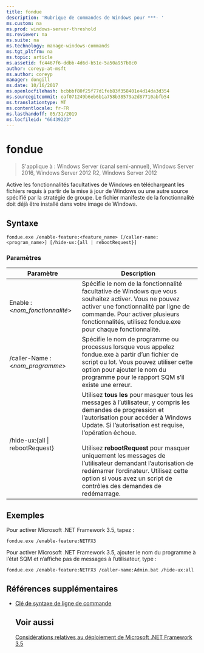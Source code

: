 ```yaml
---
title: fondue
description: 'Rubrique de commandes de Windows pour ***- '
ms.custom: na
ms.prod: windows-server-threshold
ms.reviewer: na
ms.suite: na
ms.technology: manage-windows-commands
ms.tgt_pltfrm: na
ms.topic: article
ms.assetid: fc4467f6-ddbb-4d6d-b51e-5a50a957b8c0
author: coreyp-at-msft
ms.author: coreyp
manager: dongill
ms.date: 10/16/2017
ms.openlocfilehash: bcbbbf80f25f77d1feb83f358401e4d14da3d354
ms.sourcegitcommit: eaf071249b6eb6b1a758b38579a2d87710abfb54
ms.translationtype: MT
ms.contentlocale: fr-FR
ms.lasthandoff: 05/31/2019
ms.locfileid: "66439223"
---
```

# <a name="fondue"></a>fondue

>S'applique à : Windows Server (canal semi-annuel), Windows Server 2016, Windows Server 2012 R2, Windows Server 2012

Active les fonctionnalités facultatives de Windows en téléchargeant les fichiers requis à partir de la mise à jour de Windows ou une autre source spécifié par la stratégie de groupe. Le fichier manifeste de la fonctionnalité doit déjà être installé dans votre image de Windows. 
## <a name="syntax"></a>Syntaxe
```
fondue.exe /enable-feature:<feature_name> [/caller-name:<program_name>] [/hide-ux:{all | rebootRequest}]
```
### <a name="parameters"></a>Paramètres

|              Paramètre              |                                                                                                                                                                     Description                                                                                                                                                                     |
|-------------------------------------|-----------------------------------------------------------------------------------------------------------------------------------------------------------------------------------------------------------------------------------------------------------------------------------------------------------------------------------------------------|
|  Enable : <*nom_fonctionnalité*>   |                                                                               Spécifie le nom de la fonctionnalité facultative de Windows que vous souhaitez activer. Vous ne pouvez activer une fonctionnalité par ligne de commande. Pour activer plusieurs fonctionnalités, utilisez fondue.exe pour chaque fonctionnalité.                                                                                |
|    /caller-Name : <*nom_programme*>    |                                                                                 Spécifie le nom de programme ou processus lorsque vous appelez fondue.exe à partir d’un fichier de script ou lot. Vous pouvez utiliser cette option pour ajouter le nom du programme pour le rapport SQM s’il existe une erreur.                                                                                 |
| /hide-ux:{all &#124; rebootRequest} | Utilisez **tous les** pour masquer tous les messages à l’utilisateur, y compris les demandes de progression et l’autorisation pour accéder à Windows Update. Si l’autorisation est requise, l’opération échoue.<br /><br />Utilisez **rebootRequest** pour masquer uniquement les messages de l’utilisateur demandant l’autorisation de redémarrer l’ordinateur. Utilisez cette option si vous avez un script de contrôles des demandes de redémarrage. |

## <a name="BKMK_Examples"></a>Exemples
Pour activer Microsoft .NET Framework 3.5, tapez :
```
fondue.exe /enable-feature:NETFX3
```
Pour activer Microsoft .NET Framework 3.5, ajouter le nom du programme à l’état SQM et n’affiche pas de messages à l’utilisateur, type :
```
fondue.exe /enable-feature:NETFX3 /caller-name:Admin.bat /hide-ux:all
```
## <a name="additional-references"></a>Références supplémentaires
- [Clé de syntaxe de ligne de commande](command-line-syntax-key.md)
  ## <a name="see-also"></a>Voir aussi
  [Considérations relatives au déploiement de Microsoft .NET Framework 3.5](https://go.microsoft.com/fwlink/?LinkId=248869)
